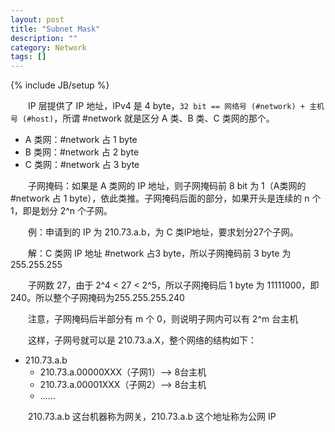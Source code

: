 ```yaml
---
layout: post
title: "Subnet Mask"
description: ""
category: Network
tags: []
---
```

{% include JB/setup %}

　　IP 层提供了 IP 地址，IPv4 是 4 byte，`32 bit == 网络号 (#network) + 主机号 (#host)`，所谓 #network 就是区分 A 类、B 类、C 类网的那个。  

* A 类网：#network 占 1 byte
* B 类网：#network 占 2 byte
* C 类网：#network 占 3 byte
 
　　子网掩码：如果是 A 类网的 IP 地址，则子网掩码前 8 bit 为 1（A类网的 #network 占 1 byte），依此类推。子网掩码后面的部分，如果开头是连续的 n 个 1，即是划分 2^n 个子网。  
 
　　例：申请到的 IP 为 210.73.a.b，为 C 类IP地址，要求划分27个子网。  

　　解：C 类网 IP 地址 #network 占3 byte，所以子网掩码前 3 byte 为255.255.255  

　　子网数 27，由于 2^4 < 27 < 2^5，所以子网掩码后 1 byte 为 11111000，即 240。所以整个子网掩码为255.255.255.240
 
　　注意，子网掩码后半部分有 m 个 0，则说明子网内可以有 2^m 台主机
 
　　这样，子网号就可以是 210.73.a.X，整个网络的结构如下：

* 210.73.a.b
	* 210.73.a.00000XXX（子网1）--> 8台主机
	* 210.73.a.00001XXX（子网2）--> 8台主机                   
	* ……
 
　　210.73.a.b 这台机器称为网关，210.73.a.b 这个地址称为公网 IP
